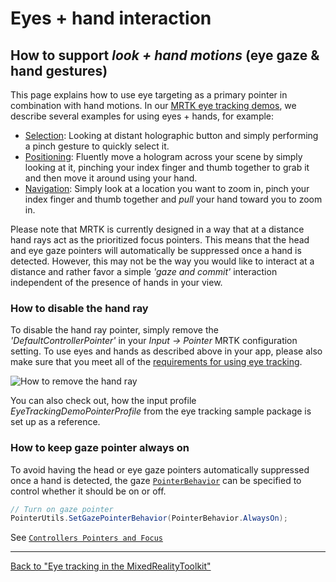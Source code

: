 # Eyes + hand interaction

## How to support _look + hand motions_ (eye gaze & hand gestures)

This page explains how to use eye targeting as a primary pointer in combination with hand motions.
In our [MRTK eye tracking demos](EyeTracking_ExamplesOverview.md), we describe several examples for using eyes + hands, for example:

- [Selection](EyeTracking_TargetSelection.md): Looking at distant holographic button and simply performing a pinch gesture to quickly select it.
- [Positioning](EyeTracking_Positioning.md): Fluently move a hologram across your scene by simply looking at it, pinching your index finger and thumb together to grab it and then move it around using your hand.
- [Navigation](EyeTracking_Navigation.md): Simply look at a location you want to zoom in, pinch your index finger and thumb together and _pull_ your hand toward you to zoom in.

Please note that MRTK is currently designed in a way that at a distance hand rays act as the prioritized focus pointers.
This means that the head and eye gaze pointers will automatically be suppressed once a hand is detected.
However, this may not be the way you would like to interact at a distance and rather favor a simple _'gaze and commit'_ interaction independent of the presence of hands in your view.

### How to disable the hand ray

To disable the hand ray pointer, simply remove the _'DefaultControllerPointer'_ in your _Input -> Pointer_ MRTK configuration setting.
To use eyes and hands as described above in your app, please also make sure that you meet all of the [requirements for using eye tracking](EyeTracking_BasicSetup.md).

![How to remove the hand ray](../Images/EyeTracking/mrtk_setup_removehandray.jpg)

You can also check out, how the input profile _EyeTrackingDemoPointerProfile_ from the eye tracking sample package is set up as a reference.

### How to keep gaze pointer always on

To avoid having the head or eye gaze pointers automatically suppressed once a hand is detected, the gaze [`PointerBehavior`](xref:Microsoft.MixedReality.Toolkit.Input.PointerBehavior) can be specified to control whether it should be on or off.

```c#
// Turn on gaze pointer
PointerUtils.SetGazePointerBehavior(PointerBehavior.AlwaysOn);
```

See [`Controllers Pointers and Focus`](../Architecture/InputSystem/ControllersPointersAndFocus.md)

---
[Back to "Eye tracking in the MixedRealityToolkit"](EyeTracking_Main.md)
